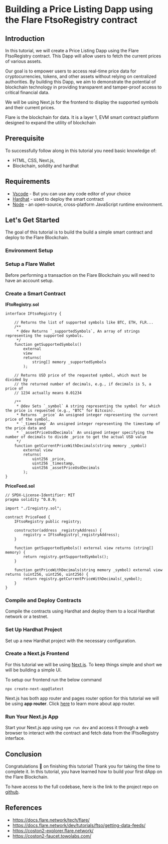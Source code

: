 # Building a Price Listing Dapp using the Flare FtsoRegistry contract

## Introduction
In this tutorial, we will create a Price Listing Dapp using the Flare FtsoRegistry contract. This Dapp will allow users to fetch the current prices of various assets.

Our goal is to empower users to access real-time price data for cryptocurrencies, tokens, and other assets without relying on centralized authorities. By building this Dapp, we aim to demonstrate the potential of blockchain technology in providing transparent and tamper-proof access to critical financial data.

We will be using Next.js for the frontend to display the supported symbols and their current prices.

Flare is the blockchain for data. It is a layer 1, EVM smart contract platform designed to expand the utility of blockchain

## Prerequisite
To successfully follow along in this tutorial you need basic knowledge of:
- HTML, CSS, Next.js,
- Blockchain, solidity and hardhat

## Requirements
- [Vscode]() - But you can use any code editor of your choice
- [Hardhat](https://hardhat.org/) - used to deploy the smart contract
- [Node](https://nodejs.org/en/) - an open-source, cross-platform JavaScript runtime environment.
  
## Let's Get Started
The goal of this tutorial is to build the build a simple smart contract and deploy to the Flare Blockchain. 

### Environment Setup

### Setup a Flare Wallet 
Before performing a transaction on the Flare Blockchain you will need to have an account setup.

###  Create a Smart Contract

**IFtoRegistry.sol**

```solidity
interface IFtsoRegistry { 

    // Returns the list of supported symbols like BTC, ETH, FLR... 
    /**
     * @dev Returns `_supportedSymbols`, An array of strings representing the supported symbols.
     */
    function getSupportedSymbols() 
        external 
        view 
        returns( 
            string[] memory _supportedSymbols
        ); 

    // Returns USD price of the requested symbol, which must be divided by
    // the returned number of decimals, e.g., if decimals is 5, a price of 
    // 1234 actually means 0.01234

    /**
     * @dev Sets `_symbol` A string representing the symbol for which the price is requested (e.g., "BTC" for Bitcoin).
     * Returns `_price` An unsigned integer representing the current price of the symbol, 
     * `_timestamp` An unsigned integer representing the timestamp of the price data and
     * `_assetPriceUsdDecimals` An unsigned integer specifying the number of decimals to divide _price to get the actual USD value
     */
    function getCurrentPriceWithDecimals(string memory _symbol) 
        external view 
        returns( 
            uint256 _price, 
            uint256 _timestamp, 
            uint256 _assetPriceUsdDecimals
        ); 
} 

```

**PriceFeed.sol**

```solidity
// SPDX-License-Identifier: MIT
pragma solidity ^0.8.9;

import "./Iregistry.sol";

contract PriceFeed {
    IFtsoRegistry public registry;

    constructor(address _registryAddress) {
        registry = IFtsoRegistry(_registryAddress);
    }

    function getSupportedSymbols() external view returns (string[] memory) {
        return registry.getSupportedSymbols();
    }

    function getPriceWithDecimals(string memory _symbol) external view returns (uint256, uint256, uint256) {
        return registry.getCurrentPriceWithDecimals(_symbol);
    }
}

```
### Compile and Deploy Contracts
Compile the contracts using Hardhat and deploy them to a local Hardhat network or a testnet.

### Set Up Hardhat Project
Set up a new Hardhat project with the necessary configuration.

### Create a Next.js Frontend
For this tutorial we will be using [Next.js](https://nextjs.org/docs/getting-started/installation). To keep things simple and short we will be building a simple UI. 

To setup our frontend run the below command

```shell
npx create-next-app@latest
```


Next.js has both app router and pages router option for this tutorial we will be using **app router**. Click [here](https://nextjs.org/docs/app/building-your-application/routing) to learn more about app router.



###  Run Your Next.js App
Start your Next.js app using `npm run dev` and access it through a web browser to interact with the contract and fetch data from the IFtsoRegistry interface.

## Conclusion
Congratulations 🎉 on finishing this tutorial! Thank you for taking the time to complete it. In this tutorial, you have learned how to build your first dApp on the Flare Blockchain.

To have access to the full codebase, here is the link to the project repo on [github]().


## References
- https://docs.flare.network/tech/flare/
- https://docs.flare.network/dev/tutorials/ftso/getting-data-feeds/
- https://coston2-explorer.flare.network/
- https://coston2-faucet.towolabs.com/
